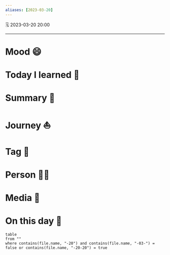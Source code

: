 ```yaml
---
aliases: [2023-03-20]
---
```

🗓  2023-03-20 20:00
___
# Mood 😄

# Today I learned 🧭

# Summary 💬

# Journey ⛵️

# Tag 🔖

# Person 🙋‍♂️

# Media 📸

# On this day 🧠
```dataview
table
from ""
where contains(file.name, "-20") and contains(file.name, "-03-") = false or contains(file.name, "-20-20") = true

```